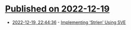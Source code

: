# [Published on 2022-12-19](index.md)

* [2022-12-19, 22:44:36](https://news.ycombinator.com/item?id=34058856) - [Implementing ‘Strlen’ Using SVE](https://lemire.me/blog/2022/12/19/implementing-strlen-using-sve/)
